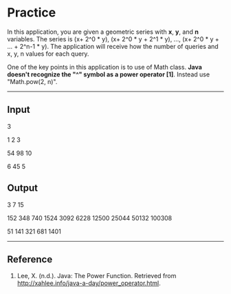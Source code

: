 # Practice
In this application, you are given a geometric series with **x**, **y**, and **n** variables. The series is (x+ 2^0 * y), (x+ 2^0 * y + 2^1 * y), ..., (x+ 2^0 * y + ... + 2^n-1 * y). The application will receive how the number of queries and x, y, n values for each query.

One of the key points in this application is to use of Math class. **Java doesn't recognize the "^" symbol as a power operator [1]**. Instead use "Math.pow(2, n)". 

---

## Input
3

1 2 3

54 98 10

6 45 5

## Output
3 7 15 

152 348 740 1524 3092 6228 12500 25044 50132 100308 

51 141 321 681 1401

---

## Reference

1. Lee, X. (n.d.). Java: The Power Function. Retrieved from http://xahlee.info/java-a-day/power_operator.html.
